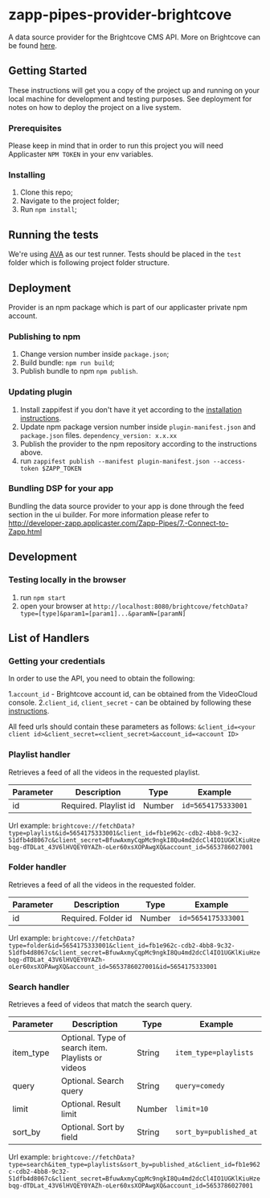 # zapp-pipes-provider-brightcove

A data source provider for the Brightcove CMS API. More on Brightcove can be found [here](https://www.brightcove.com/en/).

## Getting Started

These instructions will get you a copy of the project up and running on your local machine for development and testing purposes. See deployment for notes on how to deploy the project on a live system.

### Prerequisites

Please keep in mind that in order to run this project you will need Applicaster `NPM TOKEN` in your env variables.

### Installing

1.  Clone this repo;
2.  Navigate to the project folder;
3.  Run `npm install`;

## Running the tests

We're using [AVA](https://github.com/avajs/ava) as our test runner.
Tests should be placed in the `test` folder which is following project folder structure.

## Deployment

Provider is an npm package which is part of our applicaster private npm account.

### Publishing to npm

1.  Change version number inside `package.json`;
2.  Build bundle: `npm run build`;
3.  Publish bundle to npm `npm publish`.

### Updating plugin

1.  Install zappifest if you don't have it yet according to the [installation instructions](https://github.com/applicaster/zappifest).
2.  Update npm package version number inside `plugin-manifest.json` and `package.json` files. `dependency_version: x.x.xx`
3.  Publish the provider to the npm repository according to the instructions above. 
3.  run `zappifest publish --manifest plugin-manifest.json --access-token $ZAPP_TOKEN`

### Bundling DSP for your app

Bundling the data source provider to your app is done through the feed section in the ui builder. For more information please refer to http://developer-zapp.applicaster.com/Zapp-Pipes/7.-Connect-to-Zapp.html

## Development

### Testing locally in the browser

1.  run `npm start`
2.  open your browser at `http://localhost:8080/brightcove/fetchData?type=[type]&param1=[param1]...&paramN=[paramN]`

## List of Handlers

### Getting your credentials

In order to use the API, you need to obtain the following:

 1.`account_id` - Brightcove account id, can be obtained from the VideoCloud console.
 2.`client_id`, `client_secret` - can be obtained by following these [instructions](https://support.brightcove.com/oauth-get-client-credentials-using-curl).
 
All feed urls should contain these parameters as follows: `&client_id=<your client id>&client_secret=<client_secret>&account_id=<account ID>`

### Playlist handler

Retrieves a feed of all the videos in the requested playlist.

| Parameter | Description                                            | Type   | Example                |
| --------- | -------------------------------------------------------| ------ | ---------------------- |
| id        | Required. Playlist id                                  | Number | `id=5654175333001`     |

Url example: `brightcove://fetchData?type=playlist&id=5654175333001&client_id=fb1e962c-cdb2-4bb8-9c32-51dfb4d8067c&client_secret=BfuwAxmyCqpMc9ngkI8Qu4md2dcCl4IO1UGKlKiuHzebqg-dTDLat_43V6lHVQEY0YAZh-oLer60xsXOPAwgXQ&account_id=5653786027001`

### Folder handler

Retrieves a feed of all the videos in the requested folder.

| Parameter | Description                                            | Type   | Example                |
| --------- | -------------------------------------------------------| ------ | ---------------------- |
| id        | Required. Folder id                                    | Number | `id=5654175333001`     |

Url example: `brightcove://fetchData?type=folder&id=5654175333001&client_id=fb1e962c-cdb2-4bb8-9c32-51dfb4d8067c&client_secret=BfuwAxmyCqpMc9ngkI8Qu4md2dcCl4IO1UGKlKiuHzebqg-dTDLat_43V6lHVQEY0YAZh-oLer60xsXOPAwgXQ&account_id=5653786027001&id=5654175333001`

### Search handler

Retrieves a feed of videos that match the search query.

| Parameter | Description                                            | Type   | Example                 |
| --------- | -------------------------------------------------------| ------ | ----------------------- |
| item_type | Optional. Type of search item. Playlists or videos     | String | `item_type=playlists`   |
| query     | Optional. Search query                                 | String | `query=comedy`          |
| limit     | Optional. Result limit                                 | Number | `limit=10`              |
| sort_by   | Optional. Sort by field                                | String | `sort_by=published_at`  |

Url example: `brightcove://fetchData?type=search&item_type=playlists&sort_by=published_at&client_id=fb1e962c-cdb2-4bb8-9c32-51dfb4d8067c&client_secret=BfuwAxmyCqpMc9ngkI8Qu4md2dcCl4IO1UGKlKiuHzebqg-dTDLat_43V6lHVQEY0YAZh-oLer60xsXOPAwgXQ&account_id=5653786027001`
